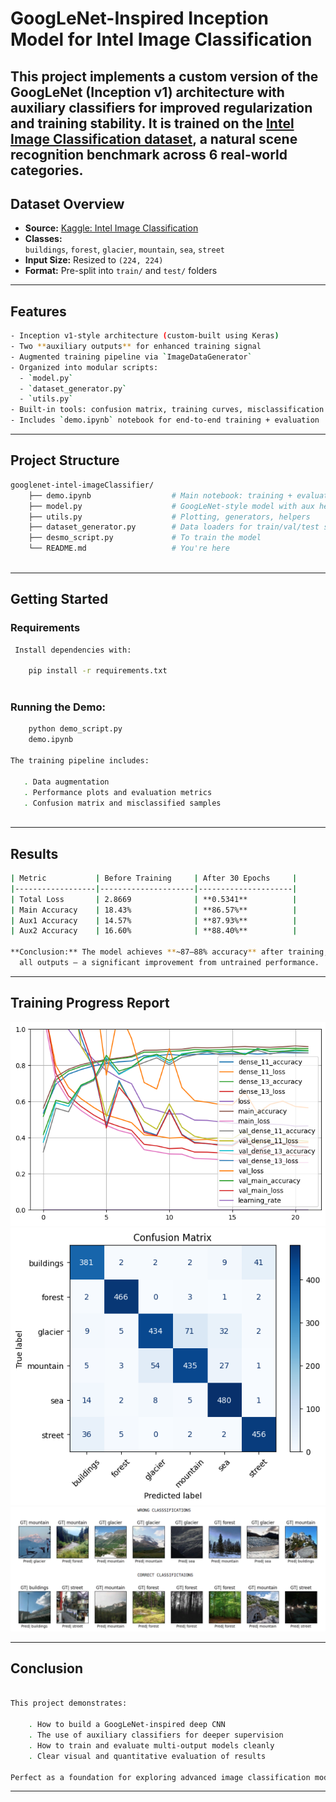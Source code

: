 # GoogLeNet-Inspired Inception Model for Intel Image Classification

This project implements a custom version of the **GoogLeNet (Inception v1)** architecture with
**auxiliary classifiers** for improved regularization and training stability. It is trained on
the [Intel Image Classification dataset](https://www.kaggle.com/datasets/puneet6060/intel-image-classification), a natural scene recognition benchmark across 6 real-world categories.
---

## Dataset Overview

- **Source:** [Kaggle: Intel Image Classification](https://www.kaggle.com/datasets/puneet6060/intel-image-classification)  
- **Classes:**  
  `buildings`, `forest`, `glacier`, `mountain`, `sea`, `street`  
- **Input Size:** Resized to `(224, 224)`  
- **Format:** Pre-split into `train/` and `test/` folders
---

## Features

```bash
- Inception v1-style architecture (custom-built using Keras)
- Two **auxiliary outputs** for enhanced training signal
- Augmented training pipeline via `ImageDataGenerator`
- Organized into modular scripts:
  - `model.py`
  - `dataset_generator.py`
  - `utils.py`
- Built-in tools: confusion matrix, training curves, misclassification plots
- Includes `demo.ipynb` notebook for end-to-end training + evaluation
```
---

##  Project Structure

```bash
googlenet-intel-imageClassifier/
    ├── demo.ipynb                  # Main notebook: training + evaluation
    ├── model.py                    # GoogLeNet-style model with aux heads
    ├── utils.py                    # Plotting, generators, helpers
    ├── dataset_generator.py        # Data loaders for train/val/test sets
    ├── desmo_script.py             # To train the model
    └── README.md                   # You're here
    
```
---

## Getting Started

### Requirements

```bash
 Install dependencies with:

    pip install -r requirements.txt
    
```
 ### Running the Demo:
 ```bash
     python demo_script.py
     demo.ipynb

The training pipeline includes:

    . Data augmentation
    . Performance plots and evaluation metrics
    . Confusion matrix and misclassified samples
    
```
---

## Results

```bash
| Metric           | Before Training     | After 30 Epochs     |
|------------------|---------------------|---------------------|
| Total Loss       | 2.8669              | **0.5341**          |
| Main Accuracy    | 18.43%              | **86.57%**          |
| Aux1 Accuracy    | 14.57%              | **87.93%**          |
| Aux2 Accuracy    | 16.60%              | **88.40%**          |

**Conclusion:** The model achieves **~87–88% accuracy** after training, with strong agreement across
  all outputs — a significant improvement from untrained performance.
```
---

## Training Progress Report

![Training Loss](train.png)
![Confusion Matrix](confusion.png)
![Sample Images](images.png)

---

## Conclusion

```bash

This project demonstrates:

    . How to build a GoogLeNet-inspired deep CNN
    . The use of auxiliary classifiers for deeper supervision
    . How to train and evaluate multi-output models cleanly
    . Clear visual and quantitative evaluation of results

Perfect as a foundation for exploring advanced image classification models.

```
---

